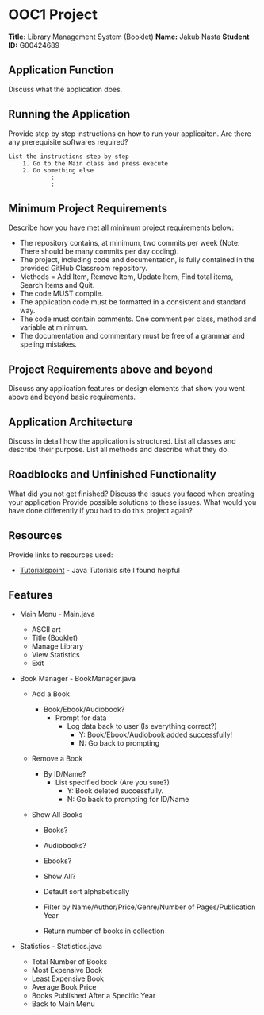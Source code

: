 # OOC1 Project

**Title:** Library Management System (Booklet)
**Name:** Jakub Nasta 
**Student ID:** G00424689  

## Application Function

Discuss what the application does.

## Running the Application

Provide step by step instructions on how to run your applicaiton. Are there any prerequisite softwares required?

```list
List the instructions step by step
    1. Go to the Main class and press execute
    2. Do something else
            :
            :
```

## Minimum Project Requirements

Describe how you have met all minimum project requirements below:

* The repository contains, at minimum, two commits per week (Note: There should be many commits per day coding).
* The project, including code and documentation, is fully contained in the provided GitHub Classroom repository.
* Methods = Add Item, Remove Item, Update Item, Find total items, Search Items and Quit.
* The code MUST compile.
* The application code must be formatted in a consistent and standard way.
* The code must contain comments. One comment per class, method and variable at minimum.
* The documentation and commentary must be free of a grammar and speling mistakes.

## Project Requirements above and beyond

Discuss any application features or design elements that show you went above and beyond basic requirements.

## Application Architecture

Discuss in detail how the application is structured. List all classes and describe their purpose. List all methods and describe what they do.

## Roadblocks and Unfinished Functionality

What did you not get finished? Discuss the issues you faced when creating your application Provide possible solutions to these issues. What would you have done differently if you had to do this project again?

## Resources

Provide links to resources used:

* [Tutorialspoint](https://www.tutorialspoint.com/java/) - Java Tutorials site I found helpful

## Features
* Main Menu - Main.java
    - ASCII art
    - Title (Booklet)
    - Manage Library
    - View Statistics
    - Exit

* Book Manager - BookManager.java
    - Add a Book
        - Book/Ebook/Audiobook?
            * Prompt for data
                - Log data back to user (Is everything correct?)
                    - Y: Book/Ebook/Audiobook added successfully!
                    - N: Go back to prompting   

    - Remove a Book
        - By ID/Name?
            - List specified book (Are you sure?)
                - Y: Book deleted successfully.
                - N: Go back to prompting for ID/Name

    - Show All Books
        - Books?
        - Audiobooks?
        - Ebooks?
        - Show All?

        - Default sort alphabetically
        - Filter by Name/Author/Price/Genre/Number of Pages/Publication Year
        - Return number of books in collection

* Statistics - Statistics.java
    - Total Number of Books
    - Most Expensive Book
    - Least Expensive Book
    - Average Book Price
    - Books Published After a Specific Year
    - Back to Main Menu